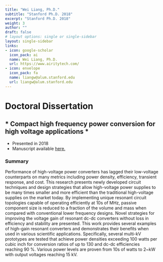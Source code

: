 ```yaml
---
title: "Wei Liang, Ph.D."
subtitle: "Stanford Ph.D. 2018"
excerpt: "Stanford Ph.D. 2018"
weight: 3
author: ""
draft: false
# layout options: single or single-sidebar
layout: single-sidebar
links:
- icon: google-scholar
  icon_pack: ai
  name: Wei Liang, Ph.D.
  url: https://www.airitytech.com/
- icon: envelope
  icon_pack: fa
  name: liangw@alum.stanford.edu 
  url: liangw@alum.stanford.edu 
---
```


# Doctoral Dissertation

## * Compact high frequency power conversion for high voltage applications *
 + Presented in 2018
 + Manuscript available [here.](https://searchworks.stanford.edu/view/12684990)
 
### Summary

Performance of high-voltage power converters has lagged their low-voltage counterparts on many metrics including power density, efficiency, transient response, and cost. This research presents newly developed circuit techniques and design strategies that allow high-voltage power supplies to be many times smaller and more efficient than the traditional high-voltage supplies on the market today. By implementing unique resonant circuit topologies capable of operating efficiently at 10s of MHz, passive component size is reduced to a fraction of the volume and mass when compared with conventional lower frequency designs. Novel strategies for improving the voltage gain of resonant dc-dc converters without loss in efficiency and stability are presented. This work provides several examples of high-gain resonant converters and demonstrates their benefits when used in various scientific applications. Specifically, several multi-kV prototypes are tested that achieve power densities exceeding 100 watts per cubic inch for conversion ratios of up to 130 and dc-dc efficiencies reaching 90 %. Various power levels are proven from 10s of watts to 2~kW with output voltages reaching 15 kV.